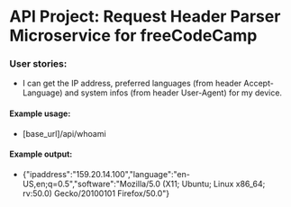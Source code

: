 # API Project: Request Header Parser Microservice for freeCodeCamp

### User stories:
* I can get the IP address, preferred languages (from header Accept-Language) and system infos (from header User-Agent) for my device.

#### Example usage:
* [base_url]/api/whoami

#### Example output:
* {"ipaddress":"159.20.14.100","language":"en-US,en;q=0.5","software":"Mozilla/5.0 (X11; Ubuntu; Linux x86_64; rv:50.0) Gecko/20100101 Firefox/50.0"}
